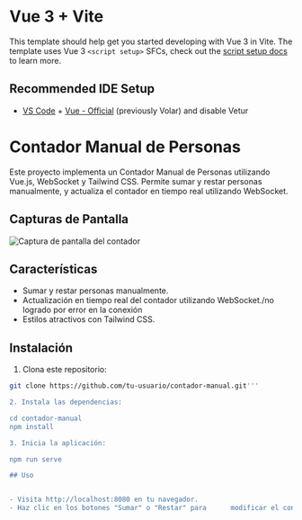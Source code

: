# Vue 3 + Vite

This template should help get you started developing with Vue 3 in Vite. The template uses Vue 3 `<script setup>` SFCs, check out the [script setup docs](https://v3.vuejs.org/api/sfc-script-setup.html#sfc-script-setup) to learn more.

## Recommended IDE Setup

- [VS Code](https://code.visualstudio.com/) + [Vue - Official](https://marketplace.visualstudio.com/items?itemName=Vue.volar) (previously Volar) and disable Vetur

# Contador Manual de Personas

Este proyecto implementa un Contador Manual de Personas utilizando Vue.js, WebSocket y Tailwind CSS. Permite sumar y restar personas manualmente, y actualiza el contador en tiempo real utilizando WebSocket.

## Capturas de Pantalla

![Captura de pantalla del contador](/screenshots/contador.png)

## Características

- Sumar y restar personas manualmente.
- Actualización en tiempo real del contador utilizando WebSocket./no logrado por error en la conexión
- Estilos atractivos con Tailwind CSS.

## Instalación

1. Clona este repositorio:

```bash
git clone https://github.com/tu-usuario/contador-manual.git'''

2. Instala las dependencias:

cd contador-manual
npm install

3. Inicia la aplicación:

npm run serve

## Uso


- Visita http://localhost:8080 en tu navegador.
- Haz clic en los botones "Sumar" o "Restar" para      modificar el contador manualmente.
